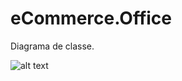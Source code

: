# eCommerce.Office
Diagrama de classe.

![alt text](https://user-images.githubusercontent.com/25830942/205515029-7ed39cb8-e856-448a-8aff-74915bbdaf1d.png)


